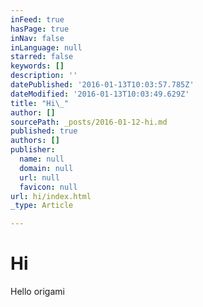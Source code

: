 ```yaml
---
inFeed: true
hasPage: true
inNav: false
inLanguage: null
starred: false
keywords: []
description: ''
datePublished: '2016-01-13T10:03:57.785Z'
dateModified: '2016-01-13T10:03:49.629Z'
title: "Hi\_"
author: []
sourcePath: _posts/2016-01-12-hi.md
published: true
authors: []
publisher:
  name: null
  domain: null
  url: null
  favicon: null
url: hi/index.html
_type: Article

---
```

# Hi 

Hello origami